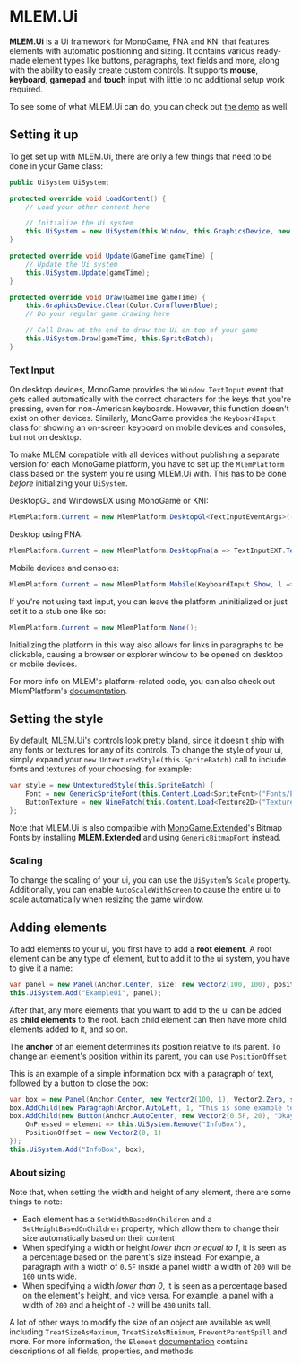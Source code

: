 # MLEM.Ui

**MLEM.Ui** is a Ui framework for MonoGame, FNA and KNI that features elements with automatic positioning and sizing. It contains various ready-made element types like buttons, paragraphs, text fields and more, along with the ability to easily create custom controls. It supports **mouse**, **keyboard**, **gamepad** and **touch** input with little to no additional setup work required.

To see some of what MLEM.Ui can do, you can check out [the demo](https://github.com/Ellpeck/MLEM/blob/main/Demos/UiDemo.cs) as well.

## Setting it up
To get set up with MLEM.Ui, there are only a few things that need to be done in your Game class:
```cs
public UiSystem UiSystem;

protected override void LoadContent() {
    // Load your other content here

    // Initialize the Ui system
    this.UiSystem = new UiSystem(this.Window, this.GraphicsDevice, new UntexturedStyle(this.SpriteBatch));
}

protected override void Update(GameTime gameTime) {
    // Update the Ui system
    this.UiSystem.Update(gameTime);
}

protected override void Draw(GameTime gameTime) {
    this.GraphicsDevice.Clear(Color.CornflowerBlue);
    // Do your regular game drawing here

    // Call Draw at the end to draw the Ui on top of your game
    this.UiSystem.Draw(gameTime, this.SpriteBatch);
}
```

### Text Input
On desktop devices, MonoGame provides the `Window.TextInput` event that gets called automatically with the correct characters for the keys that you're pressing, even for non-American keyboards. However, this function doesn't exist on other devices. Similarly, MonoGame provides the `KeyboardInput` class for showing an on-screen keyboard on mobile devices and consoles, but not on desktop.

To make MLEM compatible with all devices without publishing a separate version for each MonoGame platform, you have to set up the `MlemPlatform` class based on the system you're using MLEM.Ui with. This has to be done *before* initializing your `UiSystem`.

DesktopGL and WindowsDX using MonoGame or KNI:
```cs
MlemPlatform.Current = new MlemPlatform.DesktopGl<TextInputEventArgs>((w, c) => w.TextInput += c);
```
Desktop using FNA:
```cs
MlemPlatform.Current = new MlemPlatform.DesktopFna(a => TextInputEXT.TextInput += a);
```
Mobile devices and consoles:
```cs
MlemPlatform.Current = new MlemPlatform.Mobile(KeyboardInput.Show, l => this.StartActivity(new Intent(Intent.ActionView, Uri.Parse(l))));
```
If you're not using text input, you can leave the platform uninitialized or just set it to a stub one like so:
```cs
MlemPlatform.Current = new MlemPlatform.None();
```
Initializing the platform in this way also allows for links in paragraphs to be clickable, causing a browser or explorer window to be opened on desktop or mobile devices.

For more info on MLEM's platform-related code, you can also check out MlemPlatform's [documentation](xref:MLEM.Misc.MlemPlatform).

## Setting the style
By default, MLEM.Ui's controls look pretty bland, since it doesn't ship with any fonts or textures for any of its controls. To change the style of your ui, simply expand your `new UntexturedStyle(this.SpriteBatch)` call to include fonts and textures of your choosing, for example:
```cs
var style = new UntexturedStyle(this.SpriteBatch) {
    Font = new GenericSpriteFont(this.Content.Load<SpriteFont>("Fonts/ExampleFont")),
    ButtonTexture = new NinePatch(this.Content.Load<Texture2D>("Textures/ExampleTexture"), padding: 1)
};
```
Note that MLEM.Ui is also compatible with [MonoGame.Extended](http://www.monogameextended.net/)'s Bitmap Fonts by installing **MLEM.Extended** and using `GenericBitmapFont` instead.

### Scaling
To change the scaling of your ui, you can use the `UiSystem`'s `Scale` property. Additionally, you can enable `AutoScaleWithScreen` to cause the entire ui to scale automatically when resizing the game window.

## Adding elements
To add elements to your ui, you first have to add a **root element**. A root element can be any type of element, but to add it to the ui system, you have to give it a name:
```cs
var panel = new Panel(Anchor.Center, size: new Vector2(100, 100), positionOffset: Vector2.Zero);
this.UiSystem.Add("ExampleUi", panel);
```
After that, any more elements that you want to add to the ui can be added as **child elements** to the root. Each child element can then have more child elements added to it, and so on.

The **anchor** of an element determines its position relative to its parent. To change an element's position within its parent, you can use `PositionOffset`.

This is an example of a simple information box with a paragraph of text, followed by a button to close the box:
```cs
var box = new Panel(Anchor.Center, new Vector2(100, 1), Vector2.Zero, setHeightBasedOnChildren: true);
box.AddChild(new Paragraph(Anchor.AutoLeft, 1, "This is some example text!"));
box.AddChild(new Button(Anchor.AutoCenter, new Vector2(0.5F, 20), "Okay") {
    OnPressed = element => this.UiSystem.Remove("InfoBox"),
    PositionOffset = new Vector2(0, 1)
});
this.UiSystem.Add("InfoBox", box);
```

### About sizing
Note that, when setting the width and height of any element, there are some things to note:
- Each element has a `SetWidthBasedOnChildren` and a `SetHeightBasedOnChildren` property, which allow them to change their size automatically based on their content
- When specifying a width or height *lower than or equal to 1*, it is seen as a percentage based on the parent's size instead. For example, a paragraph with a width of `0.5F` inside a panel width a width of `200` will be `100` units wide.
- When specifying a width *lower than 0*, it is seen as a percentage based on the element's height, and vice versa. For example, a panel with a width of `200` and a height of `-2` will be `400` units tall.

A lot of other ways to modify the size of an object are available as well, including `TreatSizeAsMaximum`, `TreatSizeAsMinimum`, `PreventParentSpill` and more. For more information, the `Element` [documentation](xref:MLEM.Ui.Elements.Element) contains descriptions of all fields, properties, and methods.
